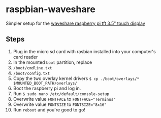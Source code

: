 # raspbian-waveshare #
Simpler setup for the [waveshare raspberry pi tft 3.5" touch display](https://www.waveshare.com/wiki/3.5inch_RPi_LCD_(A))

## Steps ##

1. Plug in the micro sd card with rasbian installed into your computer's card reader
2. In the mounted ```boot``` partition, replace
  1. ```/boot/cmdline.txt```
  2. ```/boot/config.txt```
3. Copy the two overlay kernel drivers ```$ cp ./boot/overlays/* $MOUNTED_BOOT_PATH/overlays/```
4. Boot the raspberry pi and log in.
5. Run ```$ sudo nano /etc/default/console-setup```
  1. Overwrite value ```FONTFACE``` to ```FONTFACE="Terminus"```
  2. Overwrite value ```FONTSIZE``` to ```FONTSIZE="8x16"```
6. Run ```reboot``` and you're good to go!
